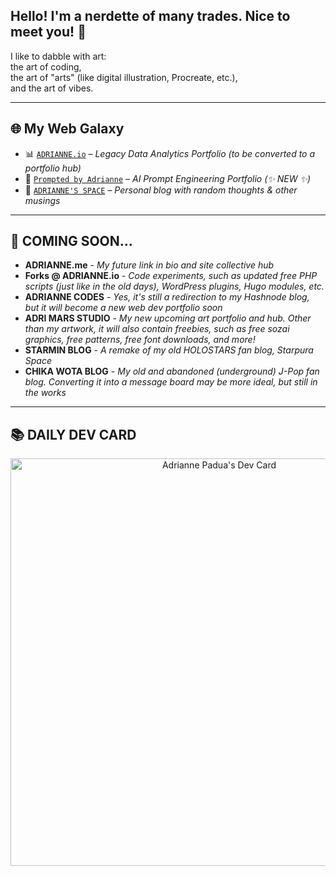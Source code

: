 ## Hello! I'm a nerdette of many trades. Nice to meet you! 👋

I like to dabble with art:  
the art of coding,  
the art of "arts" (like digital illustration, Procreate, etc.),  
and the art of vibes.

---

## 🌐 My Web Galaxy

- 📊 [`ADRIANNE.io`](https://adrianne.io) – *Legacy Data Analytics Portfolio (to be converted to a portfolio hub)*
- 🤖 [`Prompted by Adrianne`](https://ai.adrianne.io) – *AI Prompt Engineering Portfolio (✨ NEW ✨)*  
- 📝 [`ADRIANNE'S SPACE`](https://adrianne.space) – *Personal blog with random thoughts & other musings*

---

## 🔮 COMING SOON...
- **ADRIANNE.me** - *My future link in bio and site collective hub*
- **Forks @ ADRIANNE.io** - *Code experiments, such as updated free PHP scripts (just like in the old days), WordPress plugins, Hugo modules, etc.*
- **ADRIANNE CODES** - *Yes, it's still a redirection to my Hashnode blog, but it will become a new web dev portfolio soon*
- **ADRI MARS STUDIO** - *My new upcoming art portfolio and hub. Other than my artwork, it will also contain freebies, such as free sozai graphics, free patterns, free font downloads, and more!*
- **STARMIN BLOG** - *A remake of my old HOLOSTARS fan blog, Starpura Space*
- **CHIKA WOTA BLOG** - *My old and abandoned (underground) J-Pop fan blog. Converting it into a message board may be more ideal, but still in the works*

---

## 📚 DAILY DEV CARD

<div align="center">
  <a href="https://app.daily.dev/adriculous"><img     src="https://api.daily.dev/devcards/v2/ytqdgvaxctQuJyE15yNRq.png?type=wide&r=n4f" width="652" alt="Adrianne Padua's Dev Card"/></a>
</div>
